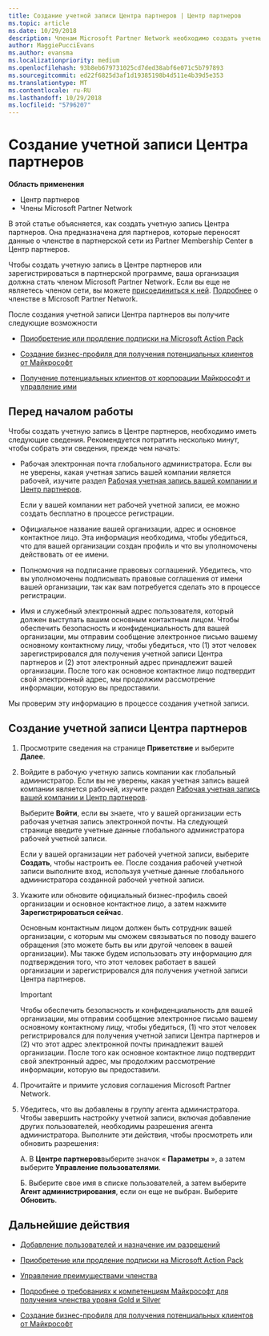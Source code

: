 ```yaml
---
title: Создание учетной записи Центра партнеров | Центр партнеров
ms.topic: article
ms.date: 10/29/2018
description: Членам Microsoft Partner Network необходимо создать учетные записи Центра партнеров и бизнес-профиль для управления преимущества и компетенциями.
author: MaggiePucciEvans
ms.author: evansma
ms.localizationpriority: medium
ms.openlocfilehash: 93b8eb679731025cd7ded38abf6e071c5b797893
ms.sourcegitcommit: ed22f6825d3af1d19385198b4d511e4b39d5e353
ms.translationtype: MT
ms.contentlocale: ru-RU
ms.lasthandoff: 10/29/2018
ms.locfileid: "5796207"
---
```

# <a name="create-a-partner-center-account"></a>Создание учетной записи Центра партнеров

**Область применения**

-   Центр партнеров
-   Члены Microsoft Partner Network


В этой статье объясняется, как создать учетную запись Центра партнеров. Она предназначена для партнеров, которые переносят данные о членстве в партнерской сети из Partner Membership Center в Центр партнеров. 

Чтобы создать учетную запись в Центре партнеров или зарегистрироваться в партнерской программе, ваша организация должна стать членом Microsoft Partner Network. Если вы еще не являетесь членом сети, вы можете [присоединиться к ней](https://partners.microsoft.com/PartnerProgram/simplifiedenrollment.aspx).  [Подробнее](https://partner.microsoft.com/membership) о членстве в Microsoft Partner Network.  

После создания учетной записи Центра партнеров вы получите следующие возможности

-   [Приобретение или продление подписки на Microsoft Action Pack](mpn-get-action-pack.md)

-   [Создание бизнес-профиля для получения потенциальных клиентов от Майкрософт](create-a-marketing-profile.md)

-   [Получение потенциальных клиентов от корпорации Майкрософт и управление ими](responding-to-referrals.md)

## <a name="before-you-begin"></a>Перед началом работы

Чтобы создать учетную запись в Центре партнеров, необходимо иметь следующие сведения. Рекомендуется потратить несколько минут, чтобы собрать эти сведения, прежде чем начать:

-   Рабочая электронная почта глобального администратора. Если вы не уверены, какая учетная запись вашей компании является рабочей, изучите раздел [Рабочая учетная запись вашей компании и Центр партнеров](azure-active-directory-tenants-and-partner-center.md).

    Если у вашей компании нет рабочей учетной записи, ее можно создать бесплатно в процессе регистрации. 

-   Официальное название вашей организации, адрес и основное контактное лицо. Эта информация необходима, чтобы убедиться, что для вашей организации создан профиль и что вы уполномочены действовать от ее имени. 

-   Полномочия на подписание правовых соглашений. Убедитесь, что вы уполномочены подписывать правовые соглашения от имени вашей организации, так как вам потребуется сделать это в процессе регистрации.

-   Имя и служебный электронный адрес пользователя, который должен выступать вашим основным контактным лицом. Чтобы обеспечить безопасность и конфиденциальность для вашей организации, мы отправим сообщение электронное письмо вашему основному контактному лицу, чтобы убедиться, что (1) этот человек зарегистрировался для получения учетной записи Центра партнеров и (2) этот электронный адрес принадлежит вашей организации. После того как основное контактное лицо подтвердит свой электронный адрес, мы продолжим рассмотрение информации, которую вы предоставили.

Мы проверим эту информацию в процессе создания учетной записи. 
 
## <a name="create-a-partner-center-account"></a>Создание учетной записи Центра партнеров

1.  Просмотрите сведения на странице **Приветствие** и выберите **Далее**.

2.  Войдите в рабочую учетную запись компании как глобальный администратор. Если вы не уверены, какая учетная запись вашей компании является рабочей, изучите раздел [Рабочая учетная запись вашей компании и Центр партнеров](azure-active-directory-tenants-and-partner-center.md).

    Выберите **Войти**, если вы знаете, что у вашей организации есть рабочая учетная запись электронной почты. На следующей странице введите учетные данные глобального администратора рабочей учетной записи. 

    Если у вашей организации нет рабочей учетной записи, выберите **Создать**, чтобы настроить ее. После создания рабочей учетной записи выполните вход, используя учетные данные глобального администратора созданной рабочей учетной записи.

3.  Укажите или обновите официальный бизнес-профиль своей организации и основное контактное лицо, а затем нажмите **Зарегистрироваться сейчас**. 

    Основным контактным лицом должен быть сотрудник вашей организации, с которым мы сможем связываться по поводу вашего обращения (это можете быть вы или другой человек в вашей организации). Мы также будем использовать эту информацию для подтверждения того, что этот человек работает в вашей организации и зарегистрировался для получения учетной записи Центра партнеров.

    > [!IMPORTANT]  
    > Чтобы обеспечить безопасность и конфиденциальность для вашей организации, мы отправим сообщение электронное письмо вашему основному контактному лицу, чтобы убедиться, (1) что этот человек регистрировался для получения учетной записи Центра партнеров и (2) что этот адрес электронной почты принадлежит вашей организации. После того как основное контактное лицо подтвердит свой электронный адрес, мы продолжим рассмотрение информации, которую вы предоставили.

4.  Прочитайте и примите условия соглашения Microsoft Partner Network. 

5.  Убедитесь, что вы добавлены в группу агента администратора. Чтобы завершить настройку учетной записи, включая добавление других пользователей, необходимы разрешения агента администратора. Выполните эти действия, чтобы просмотреть или обновить разрешения:

    А. В **Центре партнеров**выберите значок « **Параметры** », а затем выберите **Управление пользователями**.  

    Б. Выберите свое имя в списке пользователей, а затем выберите **Агент администрирования**, если он еще не выбран. Выберите **Обновить**.  

## <a name="next-steps"></a>Дальнейшие действия

-   [Добавление пользователей и назначение им разрешений](create-user-accounts-and-set-permissions.md)

-   [Приобретение или продление подписки на Microsoft Action Pack](mpn-get-action-pack.md)

-   [Управление преимуществами членства](manage-your-partner-network-benefits.md)

-   [Подробнее о требованиях к компетенциям Майкрософт для получения членства уровня Gold и Silver](https://partner.microsoft.com/membership/competencies)

-   [Создание бизнес-профиля для получения потенциальных клиентов от Майкрософт](create-a-marketing-profile.md)
